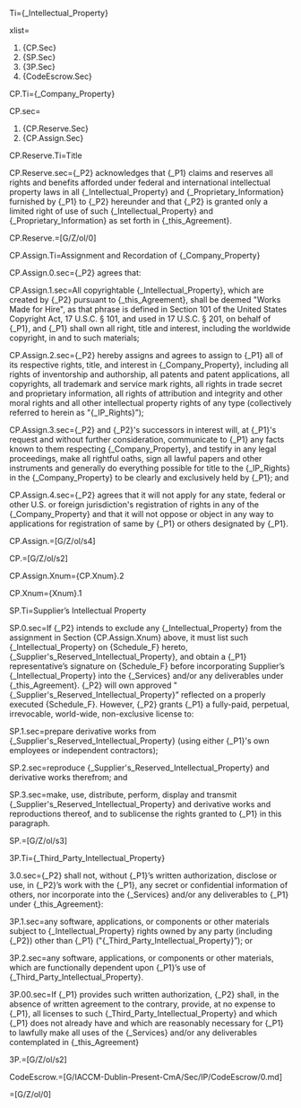 Ti={_Intellectual_Property}

xlist=<ol><li>{CP.Sec}</li><li>{SP.Sec}</li><li>{3P.Sec}</li><li>{CodeEscrow.Sec}</li></ol>

CP.Ti={_Company_Property}

CP.sec=<ol><li>{CP.Reserve.Sec}</li><li>{CP.Assign.Sec}</li></ol>

CP.Reserve.Ti=Title

CP.Reserve.sec={_P2} acknowledges that {_P1} claims and reserves all rights and benefits afforded under federal and international intellectual property laws in all {_Intellectual_Property} and {_Proprietary_Information} furnished by {_P1} to {_P2} hereunder and that {_P2} is granted only a limited right of use of such {_Intellectual_Property} and {_Proprietary_Information} as set forth in {_this_Agreement}.

CP.Reserve.=[G/Z/ol/0]


CP.Assign.Ti=Assignment and Recordation of {_Company_Property}

CP.Assign.0.sec={_P2} agrees that:

CP.Assign.1.sec=All copyrightable {_Intellectual_Property}, which are created by {_P2} pursuant to {_this_Agreement}, shall be deemed "Works Made for Hire", as that phrase is defined in Section 101 of the United States Copyright Act, 17 U.S.C. § 101, and used in 17 U.S.C. § 201, on behalf of {_P1}, and {_P1} shall own all right, title and interest, including the worldwide copyright, in and to such materials;

CP.Assign.2.sec={_P2} hereby assigns and agrees to assign to {_P1} all of its respective rights, title, and interest in {_Company_Property}, including all rights of inventorship and authorship, all patents and patent applications, all copyrights, all trademark and service mark rights, all rights in trade secret and proprietary information, all rights of attribution and integrity and other moral rights and all other intellectual property rights of any type (collectively referred to herein as "{_IP_Rights}”);

CP.Assign.3.sec={_P2} and {_P2}'s successors in interest will, at {_P1}'s request and without further consideration, communicate to {_P1} any facts known to them respecting {_Company_Property}, and testify in any legal proceedings, make all rightful oaths, sign all lawful papers and other instruments and generally do everything possible for title to the {_IP_Rights} in the {_Company_Property} to be clearly and exclusively held by {_P1}; and

CP.Assign.4.sec={_P2} agrees that it will not apply for any state, federal or other U.S. or foreign jurisdiction's registration of rights in any of the {_Company_Property} and that it will not oppose or object in any way to applications for registration of same by {_P1} or others designated by {_P1}.

CP.Assign.=[G/Z/ol/s4]

CP.=[G/Z/ol/s2]

CP.Assign.Xnum={CP.Xnum}.2

CP.Xnum={Xnum}.1


SP.Ti=Supplier’s Intellectual Property

SP.0.sec=If {_P2} intends to exclude any {_Intellectual_Property} from the assignment in Section {CP.Assign.Xnum} above, it must list such {_Intellectual_Property} on {Schedule_F} hereto, {_Supplier's_Reserved_Intellectual_Property}, and obtain a {_P1} representative’s signature on {Schedule_F} before incorporating Supplier’s {_Intellectual_Property} into the {_Services} and/or any deliverables under {_this_Agreement}. {_P2} will own approved "{_Supplier's_Reserved_Intellectual_Property}” reflected on a properly executed {Schedule_F}. However, {_P2} grants {_P1} a fully-paid, perpetual, irrevocable, world-wide, non-exclusive license to: 

SP.1.sec=prepare derivative works from {_Supplier's_Reserved_Intellectual_Property} (using either {_P1}'s own employees or independent contractors);

SP.2.sec=reproduce {_Supplier's_Reserved_Intellectual_Property} and derivative works therefrom; and

SP.3.sec=make, use, distribute, perform, display and transmit {_Supplier's_Reserved_Intellectual_Property} and derivative works and reproductions thereof, and to sublicense the rights granted to {_P1} in this paragraph.

SP.=[G/Z/ol/s3]


3P.Ti={_Third_Party_Intellectual_Property}

3.0.sec={_P2} shall not, without {_P1}’s written authorization, disclose or use, in {_P2}’s work with the {_P1}, any secret or confidential information of others, nor incorporate into the {_Services} and/or any deliverables to {_P1} under {_this_Agreement}:

3P.1.sec=any software, applications, or components or other materials subject to {_Intellectual_Property} rights owned by any party (including {_P2}) other than {_P1} ("{_Third_Party_Intellectual_Property}”); or

3P.2.sec=any software, applications, or components or other materials, which are functionally dependent upon {_P1}’s use of {_Third_Party_Intellectual_Property}.

3P.00.sec=If {_P1} provides such written authorization, {_P2} shall, in the absence of written agreement to the contrary, provide, at no expense to {_P1}, all licenses to such {_Third_Party_Intellectual_Property} and which {_P1} does not already have and which are reasonably necessary for {_P1} to lawfully make all uses of the {_Services} and/or any deliverables contemplated in {_this_Agreement}

3P.=[G/Z/ol/s2]

CodeEscrow.=[G/IACCM-Dublin-Present-CmA/Sec/IP/CodeEscrow/0.md]

=[G/Z/ol/0]
